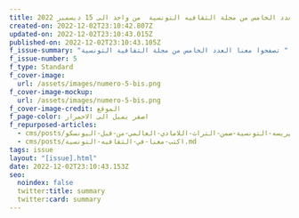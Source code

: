 ```yaml
---
title: العدد الخامس من مجلة الثقافيه التونسية  من واحد الى 15 ديسمبر 2022
created-on: 2022-12-02T23:10:42.807Z
updated-on: 2022-12-02T23:10:43.015Z
published-on: 2022-12-02T23:10:43.105Z
f_issue-summary: "تصفحوا معنا العدد الخامس من مجلة الثقافية التونسية "
f_issue-number: 5
f_type: Standard
f_cover-image:
  url: /assets/images/numero-5-bis.png
f_cover-image-mockup:
  url: /assets/images/numero-5-bis.png
f_cover-image-credit: الموقع
f_page-color: اصفر يميل الى الاحمرار
f_repurposed-articles:
  - cms/posts/ادراج-الهريسه-التونسية-ضمن-التراث-اللامادي-العالمي-من-قبل-اليونسكو.md
  - cms/posts/اكتب-معنا-في-الثقافيه-التونسية.md
tags: issue
layout: "[issue].html"
date: 2022-12-02T23:10:43.153Z
seo:
  noindex: false
  twitter:title: summary
  twitter:card: summary
---
```

